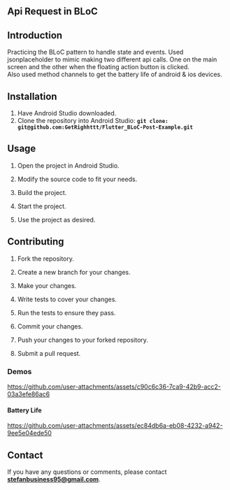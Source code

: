 ## **Api Request in BLoC**

## **Introduction**
Practicing the BLoC pattern to handle state and events.
Used jsonplaceholder to mimic making two different api calls. One on the main
screen and the other when the floating action button is clicked.<br>
Also used method channels to get the battery life of android & ios devices.

## **Installation**
1. Have Android Studio downloaded.
2. Clone the repository into Android Studio: **`git clone: git@github.com:GetRighhttt/Flutter_BLoC-Post-Example.git`**

## **Usage**
1. Open the project in Android Studio.

2. Modify the source code to fit your needs.

3. Build the project.

4. Start the project.

5. Use the project as desired.

## **Contributing**
1. Fork the repository.

2. Create a new branch for your changes.

3. Make your changes.

4. Write tests to cover your changes.

5. Run the tests to ensure they pass.

6. Commit your changes.

7. Push your changes to your forked repository.

8. Submit a pull request.

### Demos

https://github.com/user-attachments/assets/c90c6c36-7ca9-42b9-acc2-03a3efe86ac6

#### Battery Life
https://github.com/user-attachments/assets/ec84db6a-eb08-4232-a942-9ee5e04ede50


## **Contact**

If you have any questions or comments, please contact **stefanbusiness95@gmail.com**.
